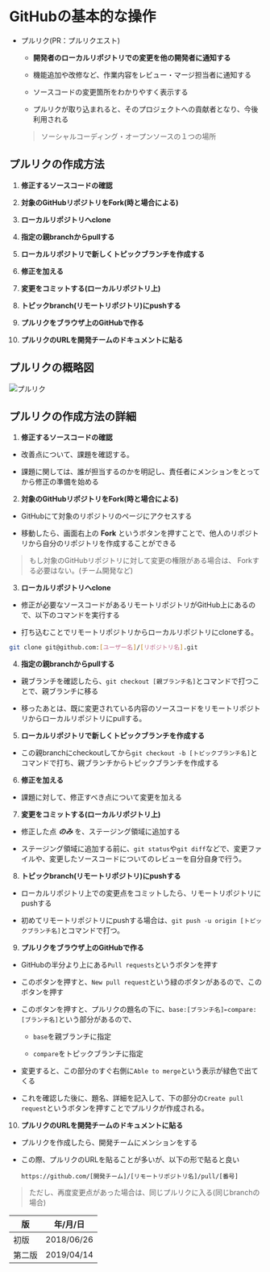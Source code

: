 GitHubの基本的な操作
==================

* プルリク(PR：プルリクエスト)

  * **開発者のローカルリポジトリでの変更を他の開発者に通知する**

  * 機能追加や改修など、作業内容をレビュー・マージ担当者に通知する

  * ソースコードの変更箇所をわかりやすく表示する

  * プルリクが取り込まれると、そのプロジェクトへの貢献者となり、今後利用される

  > ソーシャルコーディング・オープンソースの１つの場所



## プルリクの作成方法
1. **修正するソースコードの確認**

2. **対象のGitHubリポジトリをFork(時と場合による)**

3. **ローカルリポジトリへclone**

4. **指定の親branchからpullする**

5. **ローカルリポジトリで新しくトピックブランチを作成する**

6. **修正を加える**

7. **変更をコミットする(ローカルリポジトリ上)**

8. **トピックbranch(リモートリポジトリ)にpushする**

9. **プルリクをブラウザ上のGitHubで作る**

10. **プルリクのURLを開発チームのドキュメントに貼る**



## プルリクの概略図

![プルリク](image/pullreq.png)

## プルリクの作成方法の詳細

1. **修正するソースコードの確認**

  * 改善点について、課題を確認する。

  * 課題に関しては、誰が担当するのかを明記し、責任者にメンションをとってから修正の準備を始める

2. **対象のGitHubリポジトリをFork(時と場合による)**

  * GitHubにて対象のリポジトリのページにアクセスする

  * 移動したら、画面右上の **Fork** というボタンを押すことで、他人のリポジトリから自分のリポジトリを作成することができる

  > もし対象のGitHubリポジトリに対して変更の権限がある場合は、  Forkする必要はない。(チーム開発など)

3. **ローカルリポジトリへclone**

  * 修正が必要なソースコードがあるリモートリポジトリがGitHub上にあるので、以下のコマンドを実行する

  * 打ち込むことでリモートリポジトリからローカルリポジトリにcloneする。

  ```bash
  git clone git@github.com:[ユーザー名]/[リポジトリ名].git
  ```

4. **指定の親branchからpullする**

  * 親ブランチを確認したら、`git checkout [親ブランチ名]`とコマンドで打つことで、親ブランチに移る

  * 移ったあとは、既に変更されている内容のソースコードをリモートリポジトリからローカルリポジトリにpullする。

5. **ローカルリポジトリで新しくトピックブランチを作成する**

  * この親branchにcheckoutしてから`git checkout -b [トピックブランチ名]`とコマンドで打ち、親ブランチからトピックブランチを作成する

6. **修正を加える**

  * 課題に対して、修正すべき点について変更を加える

7. **変更をコミットする(ローカルリポジトリ上)**

  * 修正した点 ***のみ*** を、ステージング領域に追加する

  * ステージング領域に追加する前に、`git status`や`git diff`などで、変更ファイルや、変更したソースコードについてのレビューを自分自身で行う。

8. **トピックbranch(リモートリポジトリ)にpushする**

  * ローカルリポジトリ上での変更点をコミットしたら、リモートリポジトリにpushする

  * 初めてリモートリポジトリにpushする場合は、`git push -u origin [トピックブランチ名]`とコマンドで打つ。

9. **プルリクをブラウザ上のGitHubで作る**

  * GitHubの半分より上にある`Pull requests`というボタンを押す

  * このボタンを押すと、`New pull request`という緑のボタンがあるので、このボタンを押す

  * このボタンを押すと、プルリクの題名の下に、`base:[ブランチ名]←compare:[ブランチ名]`という部分があるので、

    * `base`を親ブランチに指定

    * `compare`をトピックブランチに指定

  * 変更すると、この部分のすぐ右側に`Able to merge`という表示が緑色で出てくる

  * これを確認した後に、題名、詳細を記入して、下の部分の`Create pull request`というボタンを押すことでプルリクが作成される。

10. **プルリクのURLを開発チームのドキュメントに貼る**

  * プルリクを作成したら、開発チームにメンションをする

  * この際、プルリクのURLを貼ることが多いが、以下の形で貼ると良い

    ```
    https://github.com/[開発チーム]/[リモートリポジトリ名]/pull/[番号]
    ```

  > ただし、再度変更点があった場合は、同じプルリクに入る(同じbranchの場合)


| 版     | 年/月/日   |
| ------ | ---------- |
| 初版   | 2018/06/26 |
| 第二版 | 2019/04/14 |
